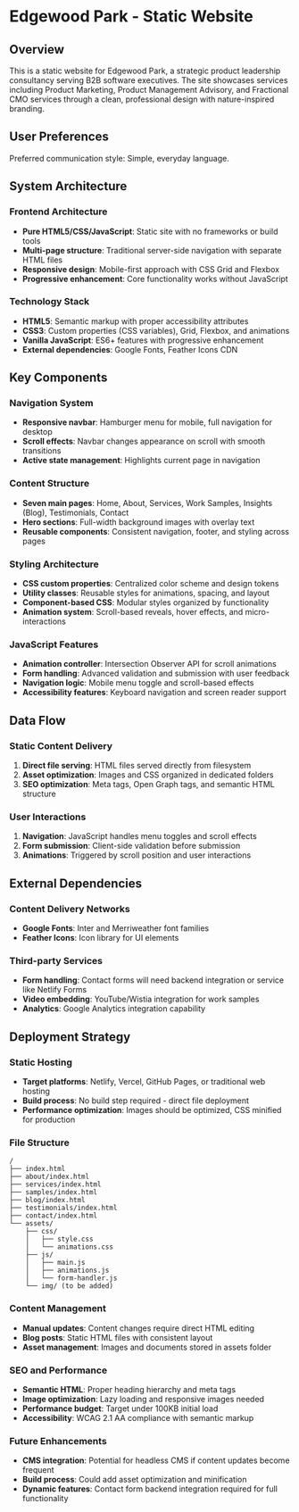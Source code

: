 # Edgewood Park - Static Website

## Overview

This is a static website for Edgewood Park, a strategic product leadership consultancy serving B2B software executives. The site showcases services including Product Marketing, Product Management Advisory, and Fractional CMO services through a clean, professional design with nature-inspired branding.

## User Preferences

Preferred communication style: Simple, everyday language.

## System Architecture

### Frontend Architecture
- **Pure HTML5/CSS/JavaScript**: Static site with no frameworks or build tools
- **Multi-page structure**: Traditional server-side navigation with separate HTML files
- **Responsive design**: Mobile-first approach with CSS Grid and Flexbox
- **Progressive enhancement**: Core functionality works without JavaScript

### Technology Stack
- **HTML5**: Semantic markup with proper accessibility attributes
- **CSS3**: Custom properties (CSS variables), Grid, Flexbox, and animations
- **Vanilla JavaScript**: ES6+ features with progressive enhancement
- **External dependencies**: Google Fonts, Feather Icons CDN

## Key Components

### Navigation System
- **Responsive navbar**: Hamburger menu for mobile, full navigation for desktop
- **Scroll effects**: Navbar changes appearance on scroll with smooth transitions
- **Active state management**: Highlights current page in navigation

### Content Structure
- **Seven main pages**: Home, About, Services, Work Samples, Insights (Blog), Testimonials, Contact
- **Hero sections**: Full-width background images with overlay text
- **Reusable components**: Consistent navigation, footer, and styling across pages

### Styling Architecture
- **CSS custom properties**: Centralized color scheme and design tokens
- **Utility classes**: Reusable styles for animations, spacing, and layout
- **Component-based CSS**: Modular styles organized by functionality
- **Animation system**: Scroll-based reveals, hover effects, and micro-interactions

### JavaScript Features
- **Animation controller**: Intersection Observer API for scroll animations
- **Form handling**: Advanced validation and submission with user feedback
- **Navigation logic**: Mobile menu toggle and scroll-based effects
- **Accessibility features**: Keyboard navigation and screen reader support

## Data Flow

### Static Content Delivery
1. **Direct file serving**: HTML files served directly from filesystem
2. **Asset optimization**: Images and CSS organized in dedicated folders
3. **SEO optimization**: Meta tags, Open Graph tags, and semantic HTML structure

### User Interactions
1. **Navigation**: JavaScript handles menu toggles and scroll effects
2. **Form submission**: Client-side validation before submission
3. **Animations**: Triggered by scroll position and user interactions

## External Dependencies

### Content Delivery Networks
- **Google Fonts**: Inter and Merriweather font families
- **Feather Icons**: Icon library for UI elements

### Third-party Services
- **Form handling**: Contact forms will need backend integration or service like Netlify Forms
- **Video embedding**: YouTube/Wistia integration for work samples
- **Analytics**: Google Analytics integration capability

## Deployment Strategy

### Static Hosting
- **Target platforms**: Netlify, Vercel, GitHub Pages, or traditional web hosting
- **Build process**: No build step required - direct file deployment
- **Performance optimization**: Images should be optimized, CSS minified for production

### File Structure
```
/
├── index.html
├── about/index.html
├── services/index.html
├── samples/index.html
├── blog/index.html
├── testimonials/index.html
├── contact/index.html
└── assets/
    ├── css/
    │   ├── style.css
    │   └── animations.css
    ├── js/
    │   ├── main.js
    │   ├── animations.js
    │   └── form-handler.js
    └── img/ (to be added)
```

### Content Management
- **Manual updates**: Content changes require direct HTML editing
- **Blog posts**: Static HTML files with consistent layout
- **Asset management**: Images and documents stored in assets folder

### SEO and Performance
- **Semantic HTML**: Proper heading hierarchy and meta tags
- **Image optimization**: Lazy loading and responsive images needed
- **Performance budget**: Target under 100KB initial load
- **Accessibility**: WCAG 2.1 AA compliance with semantic markup

### Future Enhancements
- **CMS integration**: Potential for headless CMS if content updates become frequent
- **Build process**: Could add asset optimization and minification
- **Dynamic features**: Contact form backend integration required for full functionality